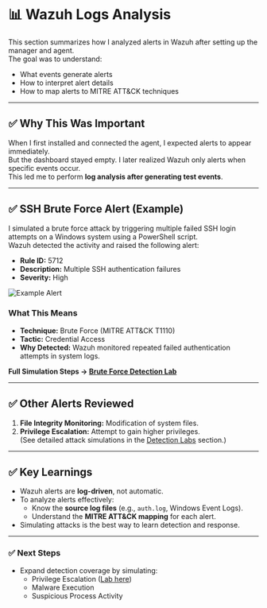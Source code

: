 # 📊 Wazuh Logs Analysis

This section summarizes how I analyzed alerts in Wazuh after setting up the manager and agent.  
The goal was to understand:
- What events generate alerts
- How to interpret alert details
- How to map alerts to MITRE ATT&CK techniques

---

## ✅ Why This Was Important
When I first installed and connected the agent, I expected alerts to appear immediately.  
But the dashboard stayed empty. I later realized Wazuh only alerts when specific events occur.  
This led me to perform **log analysis after generating test events**.

---

## ✅ SSH Brute Force Alert (Example)
I simulated a brute force attack by triggering multiple failed SSH login attempts on a Windows system using a PowerShell script.  
Wazuh detected the activity and raised the following alert:

- **Rule ID:** 5712  
- **Description:** Multiple SSH authentication failures  
- **Severity:** High  

![Example Alert](screenshots/alert-example.png)

### **What This Means**
- **Technique:** Brute Force (MITRE ATT&CK T1110)
- **Tactic:** Credential Access
- **Why Detected:** Wazuh monitored repeated failed authentication attempts in system logs.

**Full Simulation Steps → [Brute Force Detection Lab](../detection-labs/brute-force-test.md)**

---

## ✅ Other Alerts Reviewed
1. **File Integrity Monitoring:** Modification of system files.  
2. **Privilege Escalation:** Attempt to gain higher privileges.  
(See detailed attack simulations in the [Detection Labs](../detection-labs/) section.)

---

## ✅ Key Learnings
- Wazuh alerts are **log-driven**, not automatic.
- To analyze alerts effectively:
  - Know the **source log files** (e.g., `auth.log`, Windows Event Logs).
  - Understand the **MITRE ATT&CK mapping** for each alert.
- Simulating attacks is the best way to learn detection and response.

---

### ✅ Next Steps
- Expand detection coverage by simulating:
  - Privilege Escalation ([Lab here](../detection-labs/privilege-escalation-test.md))
  - Malware Execution
  - Suspicious Process Activity
